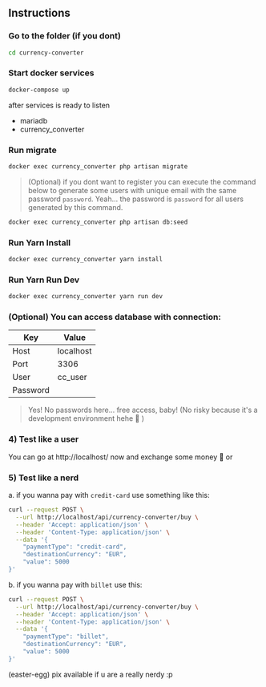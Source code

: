 ## Instructions

### Go to the folder (if you dont)

```sh
cd currency-converter
```

### Start docker services

```sh
docker-compose up
```

after services is ready to listen
- mariadb
- currency_converter

### Run migrate

```sh
docker exec currency_converter php artisan migrate
```

> (Optional) if you dont want to register you can execute the command below to generate some users with unique email with the same password `password`. Yeah... the password is `password` for all users generated by this command.
```sh
docker exec currency_converter php artisan db:seed
```


### Run Yarn Install 
```sh
docker exec currency_converter yarn install
```

### Run Yarn Run Dev 
```sh
docker exec currency_converter yarn run dev
```

### (Optional) You can access database with connection:

Key | Value
-- | --
Host | localhost
Port | 3306
User | cc_user
Password |

> Yes! No passwords here... free access, baby! (No risky because it's a development environment hehe :eyes: ) 

### 4) Test like a user

You can go at http://localhost/ now and exchange some money :money_with_wings: or

### 5) Test like a nerd

a. if you wanna pay with `credit-card` use something like this:

```sh
curl --request POST \
  --url http://localhost/api/currency-converter/buy \
  --header 'Accept: application/json' \
  --header 'Content-Type: application/json' \
  --data '{
	"paymentType": "credit-card",
	"destinationCurrency": "EUR",
	"value": 5000
}'
```

b. if you wanna pay with `billet` use this:
```sh
curl --request POST \
  --url http://localhost/api/currency-converter/buy \
  --header 'Accept: application/json' \
  --header 'Content-Type: application/json' \
  --data '{
	"paymentType": "billet",
	"destinationCurrency": "EUR",
	"value": 5000
}'
```

(easter-egg) pix available if u are a really nerdy :p
